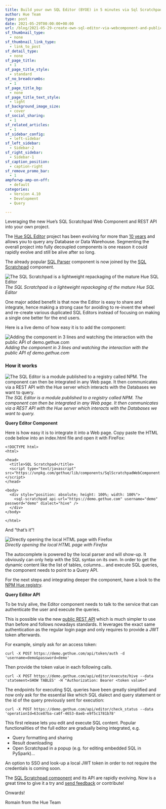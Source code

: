 ```yaml
---
title: Build your own SQL Editor (BYOE) in 5 minutes via Sql Scratchpad component and public REST API.
author: Hue Team
type: post
date: 2021-05-29T00:00:00+00:00
url: /blog/2021-05-29-create-own-sql-editor-via-webcomponent-and-public-api
sf_thumbnail_type:
  - none
sf_thumbnail_link_type:
  - link_to_post
sf_detail_type:
  - none
sf_page_title:
  - 1
sf_page_title_style:
  - standard
sf_no_breadcrumbs:
  - 1
sf_page_title_bg:
  - none
sf_page_title_text_style:
  - light
sf_background_image_size:
  - cover
sf_social_sharing:
  - 1
sf_related_articles:
  - 1
sf_sidebar_config:
  - left-sidebar
sf_left_sidebar:
  - Sidebar-2
sf_right_sidebar:
  - Sidebar-1
sf_caption_position:
  - caption-right
sf_remove_promo_bar:
  - 1
ampforwp-amp-on-off:
  - default
categories:
  - Version 4.10
  - Development
  - Query

---
```


Leveraging the new Hue’s SQL Scratchpad Web Component and REST API into your own project.

The [Hue SQL Editor](https://gethue.com/) project has been evolving for more than [10 years](https://gethue.com/blog/2020-01-28-ten-years-data-querying-ux-evolution/) and allows you to query any Database or Data Warehouse. Segmenting the overall project into fully decoupled components is one reason it could rapidly evolve and still be alive after so long.

The already popular [SQL Parser](https://docs.gethue.com/developer/components/parsers/) component is now joined by the [SQL Scratchpad](https://docs.gethue.com/developer/components/scratchpad/) component.

![The SQL Scratchpad is a lightweight repackaging of the mature Hue SQL Editor](https://cdn-images-1.medium.com/max/2494/0*XnfuFshfdqc9vX74.png)*The SQL Scratchpad is a lightweight repackaging of the mature Hue SQL Editor*
> <sql-scratchpad />

One major added benefit is that now the Editor is easy to share and integrate, hence making a strong case for avoiding to re-invent the wheel and re-create various duplicated SQL Editors instead of focusing on making a single one better for the end users.

Here is a live demo of how easy it is to add the component:

![Adding the component in 3 lines and watching the interaction with the public API of demo.gethue.com](https://cdn-images-1.medium.com/max/2356/1*yXRjYQN_eRUimzlXPl5SwQ.gif)*Adding the component in 3 lines and watching the interaction with the public API of demo.gethue.com*

### How it works

![The SQL Editor is a module published to a registry called NPM. The component can then be integrated in any Web page. It then communicates via a REST API with the Hue server which interacts with the Databases we want to query.](https://cdn-images-1.medium.com/max/2242/1*stLGGVTXa_V_PK2s1i6vIQ.png)*The SQL Editor is a module published to a registry called NPM. The component can then be integrated in any Web page. It then communicates via a REST API with the Hue server which interacts with the Databases we want to query.*

**Query Editor Component**

Here is how easy it is to integrate it into a Web page. Copy paste the HTML code below into an index.html file and open it with FireFox:

    <!DOCTYPE html>
    <html>

    <head>
      <title>SQL Scratchpad</title>
      <script type="text/javascript" src="https://unpkg.com/gethue/lib/components/SqlScratchpadWebComponent.js"></script>
    </head>

    <body>
      <div style="position: absolute; height: 100%; width: 100%">
        <sql-scratchpad api-url="https://demo.gethue.com" username="demo" password="demo" dialect="hive" />
      </div>
    </body>

    </html>

And “that’s it”!

![Directly opening the local HTML page with Firefox](https://cdn-images-1.medium.com/max/2000/1*JzVbsWHqzZPI2pEAhG2mwQ.png)
<br>*Directly opening the local HTML page with Firefox*

The autocomplete is powered by the local parser and will show-up. It obviously can only help with the SQL syntax on its own. In order to get the dynamic content like the list of tables, columns… and execute SQL queries, the component needs to point to a Query API.

For the next steps and integrating deeper the component, have a look to the [NPM Hue registry](https://www.npmjs.com/package/gethue).

**Query Editor API**

To be truly alive, the Editor component needs to talk to the service that can authenticate the user and execute the queries.

This is possible via the new [public REST API](https://docs.gethue.com/developer/api/rest/#execute-a-query) which is much simpler to use than before and follows nowadays standards. It leverages the exact same authentication as the regular login page and only requires to provide a JWT token afterwards.

For example, simply ask for an access token:

    curl -X POST https://demo.gethue.com/api/token/auth -d 'username=demo&password=demo'

Then provide the token value in each following calls.

    curl -X POST https://demo.gethue.com/api/editor/execute/hive --data 'statement=SHOW TABLES' -H "Authorization: Bearer <token value>"

The endpoints for executing SQL queries have been greatly simplified and now only ask for the essential like which SQL dialect and query statement or the id of the query previously sent for execution:

    curl -X POST https://demo.gethue.com/api/editor/check_status --data 'operationId=63ce87ba-ca0f-4653-8aeb-e9f5c1781b78'

This first release lets you edit and execute SQL content. Popular functionalities of the full editor are gradually being integrated, e.g.

* Query formatting and sharing
* Result downloading
* Open Scratchpad in a popup (e.g. for editing embedded SQL in PySpark)...

An option to SSO and look-up a local JWT token in order to not require the credentials is coming soon.

The [SQL Scratchpad component](https://docs.gethue.com/developer/components/scratchpad/) and its API are rapidly evolving. Now is a great time to give it a try and [send feedback](https://github.com/cloudera/hue/issues) or contribute!

Onwards!

Romain from the Hue Team
